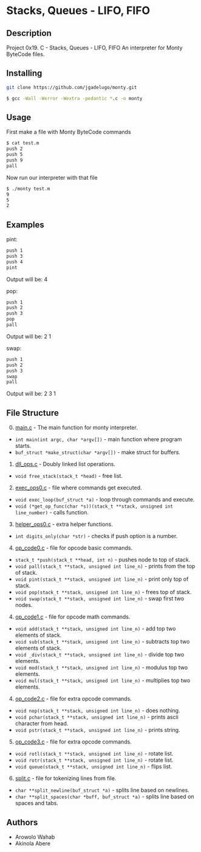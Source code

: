 # Stacks, Queues - LIFO, FIFO

## Description

Project 0x19. C - Stacks, Queues - LIFO, FIFO
An interpreter for Monty ByteCode files.

## Installing

```bash
git clone https://github.com/jgadelugo/monty.git
```

```bash
$ gcc -Wall -Werror -Wextra -pedantic *.c -o monty
```

## Usage

First make a file with Monty ByteCode commands
```bash
$ cat test.m
push 2
push 5
push 9
pall
```

Now run our interpreter with that file
```bash
$ ./monty test.m
9
5
2
```
## Examples

pint:
```bash
push 1
push 3
push 4
pint
```
Output will be:
4

pop:
```bash
push 1
push 2
push 3
pop
pall
```
Output will be:
2
1

swap:
```bash
push 1
push 2
push 3
swap
pall
```
Output will be:
2
3
1

## File Structure

0. [main.c](main.c) - The main function for monty interpreter.
* ``int main(int argc, char *argv[])`` - main function where program starts.
* ``buf_struct *make_struct(char *argv[])`` - make struct for buffers.

1. [dll_ops.c](dll_ops.c) - Doubly linked list operations.
* ``void free_stack(stack_t *head)`` - free list.

2. [exec_ops0.c](exec_ops0.c) - file where commands get executed.
* ``void exec_loop(buf_struct *a)`` - loop through commands and execute.
* ``void (*get_op_func(char *s))(stack_t **stack, unsigned int line_number)`` - calls function.

3. [helper_ops0.c](helper_ops0.c) - extra helper functions.
* ``int digits_only(char *str)`` - checks if push option is a number.

4. [op_code0.c](op_code0.c) - file for opcode basic commands.
* ``stack_t *push(stack_t **head, int n)`` - pushes node to top of stack.
* ``void pall(stack_t **stack, unsigned int line_n)`` - prints from the top of stack.
* ``void pint(stack_t **stack, unsigned int line_n)`` - print only top of stack.
* ``void pop(stack_t **stack, unsigned int line_n)`` - frees top of stack.
* ``void swap(stack_t **stack, unsigned int line_n)`` - swap first two nodes.

4. [op_code1.c](op_code1.c) - file for opcode math commands.
* ``void add(stack_t **stack, unsigned int line_n)`` - add top two elements of stack.
* ``void sub(stack_t **stack, unsigned int line_n)`` - subtracts top two elements of stack.
* ``void _div(stack_t **stack, unsigned int line_n)`` - divide top two elements.
* ``void mod(stack_t **stack, unsigned int line_n)`` - modulus top two elements.
* ``void mul(stack_t **stack, unsigned int line_n)`` - multiplies top two elements.

4. [op_code2.c](op_code2.c) - file for extra opcode commands.
* ``void nop(stack_t **stack, unsigned int line_n)`` - does nothing.
* ``void pchar(stack_t **stack, unsigned int line_n)`` - prints ascii character from head.
* ``void pstr(stack_t **stack, unsigned int line_n)`` - prints string.

5. [op_code3.c](op_code3.c) - file for extra opcode commands.
* ``void rotl(stack_t **stack, unsigned int line_n)`` - rotate list.
* ``void rotr(stack_t **stack, unsigned int line_n)`` - rotate list.
* ``void queue(stack_t **stack, unsigned int line_n)`` - flips list.

6. [split.c](split.c) - file for tokenizing lines from file.
* ``char **split_newline(buf_struct *a)`` - splits line based on newlines.
* ``char **split_spaces(char *buff, buf_struct *a)`` - splits line based on spaces and tabs.

## Authors

* Arowolo Wahab
* Akinola Abere
